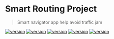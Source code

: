 # Smart Routing Project
> Smart navigator app help avoid traffic jam

[![version](https://img.shields.io/badge/version-1.0-green.svg?style=flat-square)](https://semver.org)
[![version](https://img.shields.io/badge/build-passing-green?style=flat-square)](https://semver.org)
[![version](https://img.shields.io/badge/flask-v1.1-blue?style=flat-square)](https://semver.org)
[![version](https://img.shields.io/badge/rcnn-v1.0-blue?style=flat-square)](https://semver.org)
[![version](https://img.shields.io/badge/sdk-28-green?style=flat-square)](https://semver.org)
